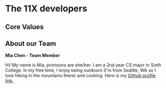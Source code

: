 # The 11X developers

## Core Values

## About our Team

**Mia Chen - Team Member**

Hi! My name is Mia, pronouns are she/her. I am a 2nd year CS major in Sixth College. In my free time, I enjoy being outdoors (I'm from Seattle, WA so I love hiking in the mountains there) and cooking. Here is my [Github profile link.](https://github.com/miachen67)
